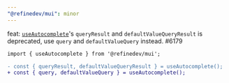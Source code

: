 ```yaml
---
"@refinedev/mui": minor
---
```


feat: [`useAutocomplete`](https://refine.dev/docs/ui-integrations/material-ui/hooks/use-auto-complete/)'s `queryResult` and `defaultValueQueryResult` is deprecated, use `query` and `defaultValueQuery` instead. #6179

```diff
import { useAutocomplete } from '@refinedev/mui';

- const { queryResult, defaultValueQueryResult } = useAutocomplete();
+ const { query, defaultValueQuery } = useAutocomplete();
```
